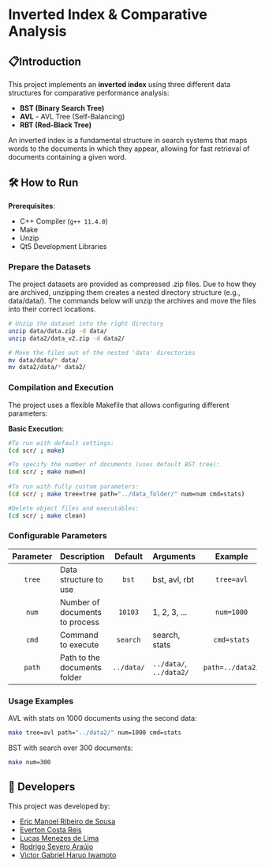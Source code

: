 # Inverted Index & Comparative Analysis

## 📋Introduction
This project implements an **inverted index** using three different data structures for comparative performance analysis:

- **BST (Binary Search Tree)**
- **AVL** - AVL Tree (Self-Balancing)
- **RBT (Red-Black Tree)**

An inverted index is a fundamental structure in search systems that maps words to the documents in which they appear, allowing for fast retrieval of documents containing a given word.

## 🛠️ How to Run
**Prerequisites**:
- C++ Compiler (`g++ 11.4.0`)
- Make
- Unzip
- Qt5 Development Libraries

### Prepare the Datasets

The project datasets are provided as compressed .zip files. Due to how they are archived, unzipping them creates a nested directory structure (e.g., data/data/). The commands below will unzip the archives and move the files into their correct locations.


```bash
# Unzip the dataset into the right directory
unzip data/data.zip -d data/
unzip data2/data_v2.zip -d data2/

# Move the files out of the nested 'data' directories
mv data/data/* data/
mv data2/data/* data2/
```

### Compilation and Execution
The project uses a flexible Makefile that allows configuring different parameters:

**Basic Execution**:
```bash
#To run with default settings:
(cd scr/ ; make)

#To specify the number of documents (uses default BST tree):
(cd scr/ ; make num=n)
    
#To run with fully custom parameters:
(cd scr/ ; make tree=tree path="../data_folder/" num=num cmd=stats)

#Delete object files and executables: 
(cd scr/ ; make clean)
```


### Configurable Parameters

| Parameter | Description | Default | Arguments | Example |
| :---: | :--- | :---: | :--- | :---: |
| `tree` | Data structure to use | `bst` | bst, avl, rbt | `tree=avl` |
| `num` | Number of documents to process | `10103` | 1, 2, 3, ... | `num=1000` |
| `cmd` | Command to execute | `search` | search, stats | `cmd=stats` |
| `path` | Path to the documents folder | `../data/` | `../data/`, `../data2/` | `path=../data2/` |

### Usage Examples

AVL with stats on 1000 documents using the second data:
```bash
make tree=avl path="../data2/" num=1000 cmd=stats
```

BST with search over 300 documents:
```bash
make num=300
```



## 👥 Developers
This project was developed by:

- [Eric Manoel Ribeiro de Sousa](https://github.com/derik713)
- [Everton Costa Reis](https://github.com/Everton-Reis)
- [Lucas Menezes de Lima](https://github.com/MenezesLima)
- [Rodrigo Severo Araújo](https://github.com/rodrisevero)
- [Victor Gabriel Haruo Iwamoto](https://github.com/VictorGHaruo)